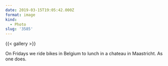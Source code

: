 ```yaml
---
date: 2019-03-15T19:05:42.000Z
format: image
kind:
  - Photo
slug: '3585'
---
```


{{< gallery >}}

On Fridays we ride bikes in Belgium to lunch in a chateau in Maastricht. As one does.
